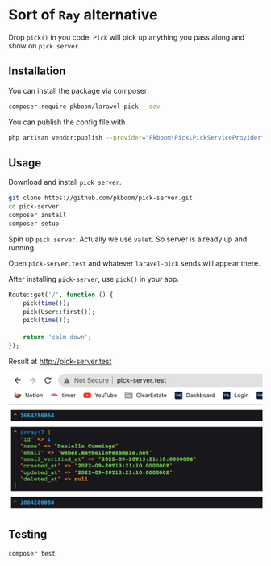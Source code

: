 # Sort of `Ray` alternative

Drop `pick()` in you code. `Pick` will pick up anything you pass along and show on `pick server`.

## Installation

You can install the package via composer:

```bash
composer require pkboom/laravel-pick --dev
```

You can publish the config file with

```bash
php artisan vendor:publish --provider="Pkboom\Pick\PickServiceProvider" --tag="pick"
```

## Usage

Download and install `pick server`.

```sh
git clone https://github.com/pkboom/pick-server.git
cd pick-server
composer install
composer setup
```

Spin up `pick server`. Actually we use `valet`. So server is already up and running.

Open `pick-server.test` and whatever `laravel-pick` sends will appear there.

After installing `pick-server`, use `pick()` in your app.

```php
Route::get('/', function () {
    pick(time());
    pick(User::first());
    pick(time());

    return 'calm down';
});
```

Result at http://pick-server.test

<img src="image2.png" />

## Testing

```bash
composer test
```
